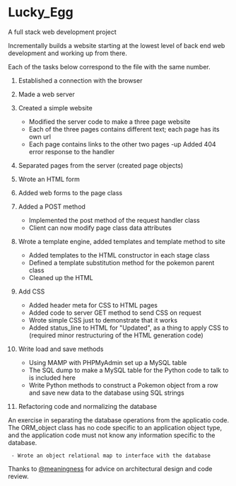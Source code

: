 # Lucky_Egg
A full stack web development project

Incrementally builds a website starting at the lowest level of back end web development and working up from there. 

Each of the tasks below correspond to the file with the same number. 

1. Established a connection with the browser 

2. Made a web server 

3. Created a simple website
    - Modified the server code to make a three page website
    - Each of the three pages contains different text; each page has its own url 
    - Each page contains links to the other two pages
    -up Added 404 error response to the handler
  
4. Separated pages from the server (created page objects)

5. Wrote an HTML form

6. Added web forms to the page class

7. Added a POST method
    - Implemented the post method of the request handler class 
    - Client can now modify page class data attributes 
  
8. Wrote a template engine, added templates and template method to site 
    - Added templates to the HTML constructor in each stage class
    - Defined a template substitution method for the pokemon parent class 
    - Cleaned up the HTML 
  
9. Add CSS
    - Added header meta for CSS to HTML pages
    - Added code to server GET method to send CSS on request
    - Wrote simple CSS just to demonstrate that it works
    - Added status_line to HTML for "Updated", as a thing to apply CSS to
    (required minor restructuring of the HTML generation code)
    
10. Write load and save methods
     - Using MAMP with PHPMyAdmin set up a MySQL table
     - The SQL dump to make a MySQL table for the Python code to talk to is included here
     - Write Python methods to construct a Pokemon object from a row and save new data to the database using SQL strings
     
11. Refactoring code and normalizing the database

An exercise in separating the database operations from the applicatio code. The ORM_object class has no code specific to an application object type, and the application code must not know any information specific to the database. 

     - Wrote an object relational map to interface with the database
     
        

Thanks to [@meaningness](https://twitter.com/Meaningness) for advice on architectural design and code review. 



